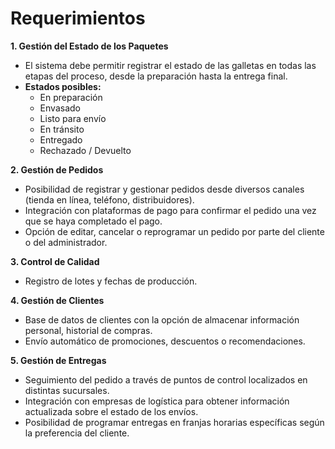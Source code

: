 # **Requerimientos** 

**1\. Gestión del Estado de los Paquetes**

* El sistema debe permitir registrar el estado de las galletas en todas las etapas del proceso, desde la preparación hasta la entrega final.  
* **Estados posibles:**  
  * En preparación  
  * Envasado  
  * Listo para envío  
  * En tránsito  
  * Entregado  
  * Rechazado / Devuelto

**2\. Gestión de Pedidos**

* Posibilidad de registrar y gestionar pedidos desde diversos canales (tienda en línea, teléfono, distribuidores).  
* Integración con plataformas de pago para confirmar el pedido una vez que se haya completado el pago.  
* Opción de editar, cancelar o reprogramar un pedido por parte del cliente o del administrador.

**3\. Control de Calidad**

* Registro de lotes y fechas de producción.

**4\. Gestión de Clientes**

* Base de datos de clientes con la opción de almacenar información personal, historial de compras.  
* Envío automático de promociones, descuentos o recomendaciones.

**5\. Gestión de Entregas**

* Seguimiento del pedido a través de puntos de control localizados en distintas sucursales.  
* Integración con empresas de logística para obtener información actualizada sobre el estado de los envíos.  
* Posibilidad de programar entregas en franjas horarias específicas según la preferencia del cliente.


